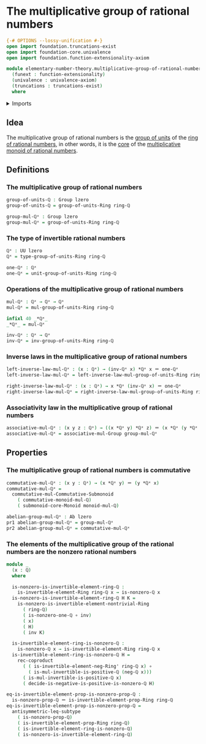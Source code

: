 # The multiplicative group of rational numbers

```agda
{-# OPTIONS --lossy-unification #-}
open import foundation.truncations-exist
open import foundation-core.univalence
open import foundation.function-extensionality-axiom

module elementary-number-theory.multiplicative-group-of-rational-numbers
  (funext : function-extensionality)
  (univalence : univalence-axiom)
  (truncations : truncations-exist)
  where
```

<details><summary>Imports</summary>

```agda
open import elementary-number-theory.multiplicative-monoid-of-rational-numbers funext univalence truncations
open import elementary-number-theory.nonzero-rational-numbers funext univalence truncations
open import elementary-number-theory.positive-rational-numbers funext univalence truncations
open import elementary-number-theory.rational-numbers funext univalence truncations
open import elementary-number-theory.ring-of-rational-numbers funext univalence truncations

open import foundation.coproduct-types funext univalence truncations
open import foundation.dependent-pair-types
open import foundation.function-types funext
open import foundation.identity-types funext
open import foundation.subtypes funext univalence truncations
open import foundation.universe-levels

open import group-theory.abelian-groups funext univalence truncations
open import group-theory.cores-monoids funext univalence truncations
open import group-theory.groups funext univalence truncations
open import group-theory.submonoids-commutative-monoids funext univalence truncations

open import ring-theory.groups-of-units-rings funext univalence truncations
open import ring-theory.invertible-elements-rings funext univalence truncations
open import ring-theory.trivial-rings funext univalence truncations
```

</details>

## Idea

The multiplicative group of rational numbers is the
[group of units](ring-theory.groups-of-units-rings.md) of the
[ring of rational numbers](elementary-number-theory.ring-of-rational-numbers.md),
in other words, it is the [core](group-theory.cores-monoids.md) of the
[multiplicative monoid of rational numbers](elementary-number-theory.multiplicative-monoid-of-rational-numbers.md).

## Definitions

### The multiplicative group of rational numbers

```agda
group-of-units-ℚ : Group lzero
group-of-units-ℚ = group-of-units-Ring ring-ℚ

group-mul-ℚˣ : Group lzero
group-mul-ℚˣ = group-of-units-Ring ring-ℚ
```

### The type of invertible rational numbers

```agda
ℚˣ : UU lzero
ℚˣ = type-group-of-units-Ring ring-ℚ

one-ℚˣ : ℚˣ
one-ℚˣ = unit-group-of-units-Ring ring-ℚ
```

### Operations of the multiplicative group of rational numbers

```agda
mul-ℚˣ : ℚˣ → ℚˣ → ℚˣ
mul-ℚˣ = mul-group-of-units-Ring ring-ℚ

infixl 40 _*ℚˣ_
_*ℚˣ_ = mul-ℚˣ

inv-ℚˣ : ℚˣ → ℚˣ
inv-ℚˣ = inv-group-of-units-Ring ring-ℚ
```

### Inverse laws in the multiplicative group of rational numbers

```agda
left-inverse-law-mul-ℚˣ : (x : ℚˣ) → (inv-ℚˣ x) *ℚˣ x ＝ one-ℚˣ
left-inverse-law-mul-ℚˣ = left-inverse-law-mul-group-of-units-Ring ring-ℚ

right-inverse-law-mul-ℚˣ : (x : ℚˣ) → x *ℚˣ (inv-ℚˣ x) ＝ one-ℚˣ
right-inverse-law-mul-ℚˣ = right-inverse-law-mul-group-of-units-Ring ring-ℚ
```

### Associativity law in the multiplicative group of rational numbers

```agda
associative-mul-ℚˣ : (x y z : ℚˣ) → ((x *ℚˣ y) *ℚˣ z) ＝ (x *ℚˣ (y *ℚˣ z))
associative-mul-ℚˣ = associative-mul-Group group-mul-ℚˣ
```

## Properties

### The multiplicative group of rational numbers is commutative

```agda
commutative-mul-ℚˣ : (x y : ℚˣ) → (x *ℚˣ y) ＝ (y *ℚˣ x)
commutative-mul-ℚˣ =
  commutative-mul-Commutative-Submonoid
    ( commutative-monoid-mul-ℚ)
    ( submonoid-core-Monoid monoid-mul-ℚ)

abelian-group-mul-ℚˣ : Ab lzero
pr1 abelian-group-mul-ℚˣ = group-mul-ℚˣ
pr2 abelian-group-mul-ℚˣ = commutative-mul-ℚˣ
```

### The elements of the multiplicative group of the rational numbers are the nonzero rational numbers

```agda
module _
  (x : ℚ)
  where

  is-nonzero-is-invertible-element-ring-ℚ :
    is-invertible-element-Ring ring-ℚ x → is-nonzero-ℚ x
  is-nonzero-is-invertible-element-ring-ℚ H K =
    is-nonzero-is-invertible-element-nontrivial-Ring
      ( ring-ℚ)
      ( is-nonzero-one-ℚ ∘ inv)
      ( x)
      ( H)
      ( inv K)

  is-invertible-element-ring-is-nonzero-ℚ :
    is-nonzero-ℚ x → is-invertible-element-Ring ring-ℚ x
  is-invertible-element-ring-is-nonzero-ℚ H =
    rec-coproduct
      ( ( is-invertible-element-neg-Ring' ring-ℚ x) ∘
        ( is-mul-invertible-is-positive-ℚ (neg-ℚ x)))
      ( is-mul-invertible-is-positive-ℚ x)
      ( decide-is-negative-is-positive-is-nonzero-ℚ H)

eq-is-invertible-element-prop-is-nonzero-prop-ℚ :
  is-nonzero-prop-ℚ ＝ is-invertible-element-prop-Ring ring-ℚ
eq-is-invertible-element-prop-is-nonzero-prop-ℚ =
  antisymmetric-leq-subtype
    ( is-nonzero-prop-ℚ)
    ( is-invertible-element-prop-Ring ring-ℚ)
    ( is-invertible-element-ring-is-nonzero-ℚ)
    ( is-nonzero-is-invertible-element-ring-ℚ)
```
